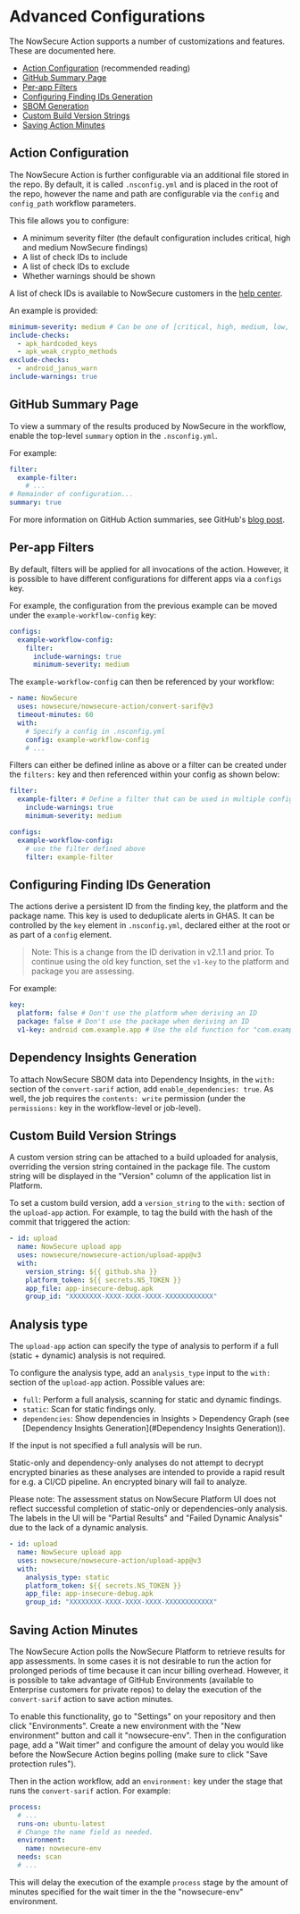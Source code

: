 # Advanced Configurations

The NowSecure Action supports a number of customizations and features. These are
documented here.

- [Action Configuration](#action-configuration) (recommended reading)
- [GitHub Summary Page](#github-summary-page)
- [Per-app Filters](#per-app-filters)
- [Configuring Finding IDs Generation](#configuring-finding-ids-generation)
- [SBOM Generation](#sbom-generation)
- [Custom Build Version Strings](custom-build-version-strings)
- [Saving Action Minutes](#saving-action-minutes)

## Action Configuration

The NowSecure Action is further configurable via an additional file stored in the repo.
By default, it is called `.nsconfig.yml` and is placed in the root of the repo, however the name and path are configurable via the `config` and `config_path` workflow parameters.

This file allows you to configure:

- A minimum severity filter (the default configuration includes critical, high and medium NowSecure findings)
- A list of check IDs to include
- A list of check IDs to exclude
- Whether warnings should be shown

A list of check IDs is available to NowSecure customers in the [help center](https://support.nowsecure.com/hc/en-us/articles/10395931666445).

An example is provided:

```yml
minimum-severity: medium # Can be one of [critical, high, medium, low, info]
include-checks:
  - apk_hardcoded_keys
  - apk_weak_crypto_methods
exclude-checks:
  - android_janus_warn
include-warnings: true
```

## GitHub Summary Page

To view a summary of the results produced by NowSecure in the workflow, enable the top-level `summary` option in the `.nsconfig.yml`.

For example:

```yml
filter:
  example-filter:
    # ...
# Remainder of configuration...
summary: true
```

For more information on GitHub Action summaries, see GitHub's [blog post](https://github.blog/2022-05-09-supercharging-github-actions-with-job-summaries/).

## Per-app Filters

By default, filters will be applied for all invocations of the action. However, it is possible
to have different configurations for different apps via a `configs` key.

For example, the configuration from the previous example can be moved under the `example-workflow-config` key:

```yml
configs:
  example-workflow-config:
    filter:
      include-warnings: true
      minimum-severity: medium
```

The `example-workflow-config` can then be referenced by your workflow:

```yml
- name: NowSecure
  uses: nowsecure/nowsecure-action/convert-sarif@v3
  timeout-minutes: 60
  with:
    # Specify a config in .nsconfig.yml
    config: example-workflow-config
    # ...
```

Filters can either be defined inline as above or a filter can be created under the `filters:` key and then referenced within your config as shown below:

```yml
filter:
  example-filter: # Define a filter that can be used in multiple configs
    include-warnings: true
    minimum-severity: medium

configs:
  example-workflow-config:
    # use the filter defined above
    filter: example-filter
```

## Configuring Finding IDs Generation

The actions derive a persistent ID from the finding key, the platform and the package name. This key is used to deduplicate alerts in GHAS. It can be controlled by the `key` element in `.nsconfig.yml`, declared either at the root or as part of a `config` element.

> Note: This is a change from the ID derivation in v2.1.1 and prior. To continue using the old key function, set the `v1-key` to the platform and package you are assessing.

For example:

```yml
key:
  platform: false # Don't use the platform when deriving an ID
  package: false # Don't use the package when deriving an ID
  v1-key: android com.example.app # Use the old function for "com.example.app" on Android
```

## Dependency Insights Generation

To attach NowSecure SBOM data into Dependency Insights, in the `with:` section of the `convert-sarif` action, add `enable_dependencies: true`. As well, the job requires the `contents: write` permission (under the `permissions:` key in the workflow-level or job-level).

## Custom Build Version Strings

A custom version string can be attached to a build uploaded for analysis, overriding the version string contained in the package file.
The custom string will be displayed in the "Version" column of the application list in Platform.

To set a custom build version, add a `version_string` to the `with:` section of the `upload-app` action. For example, to tag the build with the
hash of the commit that triggered the action:

```yml
- id: upload
  name: NowSecure upload app
  uses: nowsecure/nowsecure-action/upload-app@v3
  with:
    version_string: ${{ github.sha }}
    platform_token: ${{ secrets.NS_TOKEN }}
    app_file: app-insecure-debug.apk
    group_id: "XXXXXXXX-XXXX-XXXX-XXXX-XXXXXXXXXXXX"
```

## Analysis type

The `upload-app` action can specify the type of analysis to perform if a full (static + dynamic) analysis is not required.

To configure the analysis type, add an `analysis_type` input to the `with:` section of the `upload-app` action. Possible values are:

- `full`: Perform a full analysis, scanning for static and dynamic findings.
- `static`: Scan for static findings only.
- `dependencies`: Show dependencies in Insights > Dependency Graph (see [Dependency Insights Generation](#Dependency Insights Generation)).

If the input is not specified a full analysis will be run.

Static-only and dependency-only analyses do not attempt to decrypt encrypted binaries as 
these analyses are intended to provide a rapid result for e.g. a CI/CD pipeline. An encrypted
binary will fail to analyze.

Please note: 
The assessment status on NowSecure Platform UI does not reflect successful completion of
static-only or dependencies-only analysis. The labels in the UI will be "Partial Results"
and "Failed Dynamic Analysis" due to the lack of a dynamic analysis.

```yml
- id: upload
  name: NowSecure upload app
  uses: nowsecure/nowsecure-action/upload-app@v3
  with:
    analysis_type: static
    platform_token: ${{ secrets.NS_TOKEN }}
    app_file: app-insecure-debug.apk
    group_id: "XXXXXXXX-XXXX-XXXX-XXXX-XXXXXXXXXXXX"
```

## Saving Action Minutes

The NowSecure Action polls the NowSecure Platform to retrieve results for app assessments. In some cases it is not desirable to run the action for prolonged periods of time because it can
incur billing overhead. However, it is possible to take advantage of GitHub Environments (available to Enterprise customers for private repos) to delay the execution of the `convert-sarif` action to save action minutes.

To enable this functionality, go to "Settings" on your repository and then click "Environments". Create a new environment with the "New environment" button and call it "nowsecure-env". Then in the configuration page, add a "Wait timer" and configure the amount of delay you would like before the NowSecure Action begins polling (make sure to click "Save protection rules").

Then in the action workflow, add an `environment:` key under the stage that runs the `convert-sarif` action. For example:

```yml
process:
  # ...
  runs-on: ubuntu-latest
  # Change the name field as needed.
  environment:
    name: nowsecure-env
  needs: scan
  # ...
```

This will delay the execution of the example `process` stage by the amount of minutes specified for the wait timer in the the "nowsecure-env" environment.
